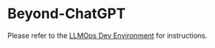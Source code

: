 # Beyond-ChatGPT
Please refer to the [LLMOps Dev Environment](https://github.com/AI-Maker-Space/LLMOps-Dev-101/) for instructions.
